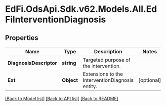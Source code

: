 # EdFi.OdsApi.Sdk.v62.Models.All.EdFiInterventionDiagnosis

## Properties

Name | Type | Description | Notes
------------ | ------------- | ------------- | -------------
**DiagnosisDescriptor** | **string** | Targeted purpose of the intervention. | 
**Ext** | **Object** | Extensions to the InterventionDiagnosis entity. | [optional] 

[[Back to Model list]](../../README.md#documentation-for-models) [[Back to API list]](../../README.md#documentation-for-api-endpoints) [[Back to README]](../../README.md)

